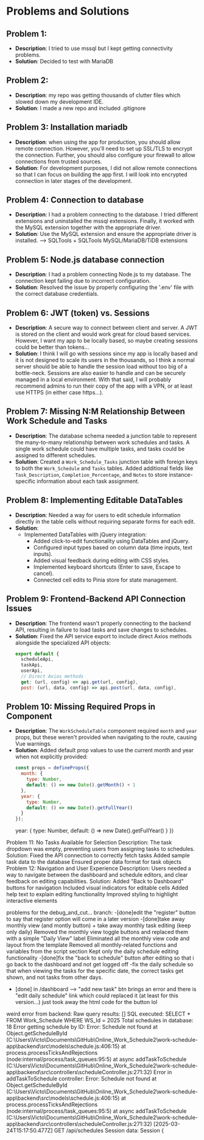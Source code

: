 # Problems and Solutions

## Problem 1:
- **Description**: I tried to use mssql but I kept getting connectivity problems.
- **Solution**: Decided to test with MariaDB

## Problem 2: 
- **Description**: my repo was getting thousands of clutter files which slowed down my development IDE.
- **Solution**: I made a new repo and included .gitignore


## Problem 3: Installation mariadb
- **Description**: when using the app for production, you should allow remote connection. However, you'll need to set up SSL/TLS to encrypt the connection. Further, you should also configure your firewall to allow connections from trusted sources.
- **Solution**: For development purposes, I did not allow remote connections so that I can focus on building the app first. I will look into encrypted connection in later stages of the development.


## Problem 4: Connection to database
- **Description**: I had a problem connecting to the database. I tried different extensions and uninstalled the mssql extensions. Finally, it worked with the MySQL extension together with the appropriate driver.
- **Solution**: Use the MySQL extension and ensure the appropriate driver is installed. --> SQLTools + SQLTools MySQL/MariaDB/TiDB extensions


## Problem 5: Node.js database connection
- **Description**: I had a problem connecting Node.js to my database. The connection kept failing due to incorrect configuration.
- **Solution**: Resolved the issue by properly configuring the '.env' file with the correct database credentials.


## Problem 6: JWT (token) vs. Sessions
- **Description**: A secure way to connect between client and server. A JWT is stored on the client and would work great for cloud based services. However, I want my app to be locally based, so maybe creating sessions could be better than tokens...
- **Solution**: I think I will go with sessions since my app is locally based and it is not designed to scale its users in the thousands, so I think a normal server should be able to handle the session load without too big of a bottle-neck. Sessions are also easier to handle and can be securely managed in a local environment. With that said, I will probably recommend admins to run their copy of the app with a VPN, or at least use HTTPS (in either case https...). 


## Problem 7: Missing N:M Relationship Between Work Schedule and Tasks
- **Description**: The database schema needed a junction table to represent the many-to-many relationship between work schedules and tasks. A single work schedule could have multiple tasks, and tasks could be assigned to different schedules.
- **Solution**: Created a `Work_Schedule_Tasks` junction table with foreign keys to both the `Work_Schedule` and `Tasks` tables. Added additional fields like `Task_Description`, `Completion_Percentage`, and `Notes` to store instance-specific information about each task assignment.

## Problem 8: Implementing Editable DataTables
- **Description**: Needed a way for users to edit schedule information directly in the table cells without requiring separate forms for each edit.
- **Solution**: 
  - Implemented DataTables with jQuery integration:
    - Added click-to-edit functionality using DataTables and jQuery.
    - Configured input types based on column data (time inputs, text inputs).
    - Added visual feedback during editing with CSS styles.
    - Implemented keyboard shortcuts (Enter to save, Escape to cancel).
    - Connected cell edits to Pinia store for state management.

## Problem 9: Frontend-Backend API Connection Issues
- **Description**: The frontend wasn't properly connecting to the backend API, resulting in failure to load tasks and save changes to schedules.
- **Solution**: Fixed the API service export to include direct Axios methods alongside the specialized API objects:
  ```javascript
  export default {
    scheduleApi,
    taskApi,
    userApi,
    // Direct Axios methods
    get: (url, config) => api.get(url, config),
    post: (url, data, config) => api.post(url, data, config),
## Problem 10: Missing Required Props in Component
- **Description**: The `WorkScheduleTable` component required `month` and `year` props, but these weren't provided when navigating to the route, causing Vue warnings.
- **Solution**: Added default prop values to use the current month and year when not explicitly provided:
  ```javascript
  const props = defineProps({
    month: {
      type: Number,
      default: () => new Date().getMonth() + 1
    },
    year: {
      type: Number,
      default: () => new Date().getFullYear()
    }
  });
  ```
  year: {
    type: Number,
    default: () => new Date().getFullYear()
  }
})


Problem 11: No Tasks Available for Selection
Description: The task dropdown was empty, preventing users from assigning tasks to schedules.
Solution:
Fixed the API connection to correctly fetch tasks
Added sample task data to the database
Ensured proper data format for task objects
Problem 12: Navigation and User Experience
Description: Users needed a way to navigate between the dashboard and schedule editors, and clear feedback on editing capabilities.
Solution:
Added "Back to Dashboard" buttons for navigation
Included visual indicators for editable cells
Added help text to explain editing functionality
Improved styling to highlight interactive elements



problems for the debug_and_cut... branch:
-[done]edit the "register" button to say that register option will come in a later version 
-[done]take away monthly view (and montly button) + take away monthly task editing (keep only daily)
        Removed the monthly view toggle buttons and replaced them with a simple "Daily View" label
        Eliminated all the monthly view code and layout from the template
        Removed all monthly-related functions and variables from the script section
        Kept only the daily schedule editing functionality
-[done]fix the "back to schedule" button after editing so that i go back to the dashboard and not get logged off 
-fix the daily schedule so that when viewing the tasks for the specific date, the correct tasks get shown, and not tasks from other days.
- [done] in /dashboard --> "add new task" btn brings an error and there is "edit daily schedule" link which could  replaced it (at least for this version...)
    just took away the html code for the button lol



weird error from backend:
Raw query results: []
SQL executed: SELECT * FROM Work_Schedule WHERE WS_Id = 2025
Total schedules in database: 18
Error getting schedule by ID: Error: Schedule not found
    at Object.getScheduleById (C:\Users\Victo\Documents\GitHub\Online_Work_Schedule2\work-schedule-app\backend\src\models\schedule.js:406:15)
    at process.processTicksAndRejections (node:internal/process/task_queues:95:5)
    at async addTaskToSchedule (C:\Users\Victo\Documents\GitHub\Online_Work_Schedule2\work-schedule-app\backend\src\controllers\scheduleController.js:271:32)
Error in addTaskToSchedule controller: Error: Schedule not found
    at Object.getScheduleById (C:\Users\Victo\Documents\GitHub\Online_Work_Schedule2\work-schedule-app\backend\src\models\schedule.js:406:15)
    at process.processTicksAndRejections (node:internal/process/task_queues:95:5)
    at async addTaskToSchedule (C:\Users\Victo\Documents\GitHub\Online_Work_Schedule2\work-schedule-app\backend\src\controllers\scheduleController.js:271:32)
[2025-03-24T15:17:50.477Z] GET /api/schedules
Session data: Session {